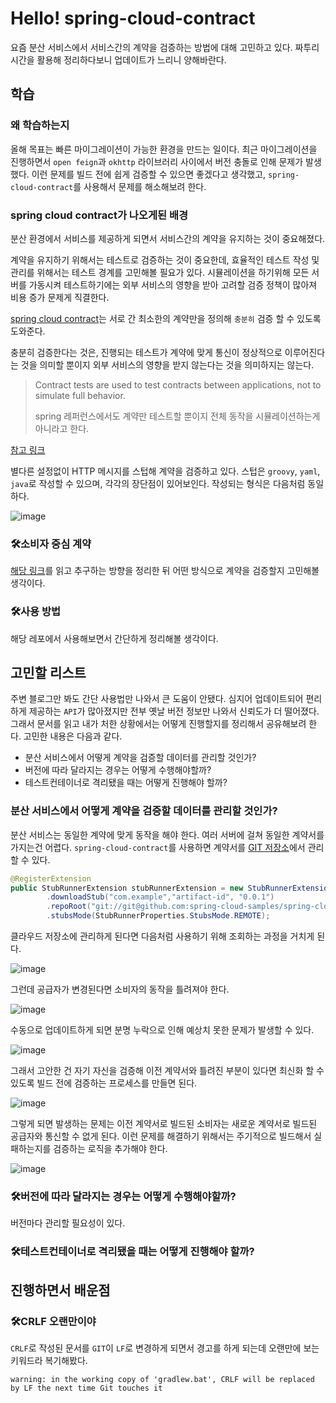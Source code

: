 # Hello! spring-cloud-contract

요즘 분산 서비스에서 서비스간의 계약을 검증하는 방법에 대해 고민하고 있다.
짜투리 시간을 활용해 정리하다보니 업데이트가 느리니 양해바란다.

## 학습

### 왜 학습하는지

올해 목표는 빠른 마이그레이션이 가능한 환경을 만드는 일이다.
최근 마이그레이션을 진행하면서 `open feign`과 `okhttp` 라이브러리 사이에서 버전 충돌로 인해 문제가 발생했다.
이런 문제를 빌드 전에 쉽게 검증할 수 있으면 좋겠다고 생각했고, `spring-cloud-contract`를 사용해서 문제를 해소해보려 한다.

### spring cloud contract가 나오게된 배경

분산 환경에서 서비스를 제공하게 되면서 서비스간의 계약을 유지하는 것이 중요해졌다.

계약을 유지하기 위해서는 테스트로 검증하는 것이 중요한데, 효율적인 테스트 작성 및 관리를 위해서는 테스트 경계를 고민해볼 필요가 있다.
시뮬레이션을 하기위해 모든 서버를 가동시켜 테스트하기에는 외부 서비스의 영향을 받아 고려할 검증 정책이 많아져 비용 증가 문제게 직결한다.

[spring cloud contract](https://docs.spring.io/spring-cloud-contract/reference/getting-started/introducing-spring-cloud-contract.html)는 서로 간 최소한의 계약만을 정의해 `충분히` 검증 할 수 있도록 도와준다.  

충분히 검증한다는 것은, 진행되는 테스트가 계약에 맞게 통신이 정상적으로 이루어진다는 것을 의미할 뿐이지 외부 서비스의 영향을 받지 않는다는 것을 의미하지는 않는다.

> Contract tests are used to test contracts between applications, not to simulate full behavior.
>
> spring 레퍼런스에서도 계약만 테스트할 뿐이지 전체 동작을 시뮬레이션하는게 아니라고 한다.

[참고 링크](https://docs.spring.io/spring-cloud-contract/reference/getting-started/introducing-spring-cloud-contract.html#getting-started-introducing-spring-cloud-contract-purposes)

별다른 설정없이 HTTP 메시지를 스텁해 계약을 검증하고 있다.
스텁은 `groovy`, `yaml`, `java`로 작성할 수 있으며, 각각의 장단점이 있어보인다.
작성되는 형식은 다음처럼 동일하다.

![image](https://github.com/this-is-spear/hello-spring-contract/assets/92219795/253437f0-8b7e-4d6b-8e59-bcf92faf0b4c)

### 🛠️소비자 중심 계약

[해당 링크](https://martinfowler.com/articles/consumerDrivenContracts.html)를 읽고 추구하는 방향을 정리한 뒤 어떤 방식으로 계약을 검증할지 고민해볼 생각이다.

### 🛠️사용 방법

해당 레포에서 사용해보면서 간단하게 정리해볼 생각이다.

## 고민할 리스트

주변 블로그만 봐도 간단 사용법만 나와서 큰 도움이 안됐다. 
심지어 업데이트되어 편리하게 제공하는 `API`가 많아졌지만 전부 옛날 버전 정보만 나와서 신뢰도가 더 떨어졌다.
그래서 문서를 읽고 내가 처한 상황에서는 어떻게 진행할지를 정리해서 공유해보려 한다.
고민한 내용은 다음과 같다.

- 분산 서비스에서 어떻게 계약을 검증할 데이터를 관리할 것인가?
- 버전에 따라 달라지는 경우는 어떻게 수행해야할까?
- 테스트컨테이너로 격리됐을 때는 어떻게 진행해야 할까?

### 분산 서비스에서 어떻게 계약을 검증할 데이터를 관리할 것인가?

분산 서비스는 동일한 계약에 맞게 동작을 해야 한다. 여러 서버에 걸쳐 동일한 계약서를 가지는건 어렵다.
`spring-cloud-contract`를 사용하면 계약서를 [GIT 저장소](https://docs.spring.io/spring-cloud-contract/reference/using/provider-contract-testing-with-stubs-in-git.html)에서 관리할 수 있다.

```Java
@RegisterExtension
public StubRunnerExtension stubRunnerExtension = new StubRunnerExtension()
        .downloadStub("com.example","artifact-id", "0.0.1")
        .repoRoot("git://git@github.com:spring-cloud-samples/spring-cloud-contract-nodejs-contracts-git.git")
        .stubsMode(StubRunnerProperties.StubsMode.REMOTE);
```

클라우드 저장소에 관리하게 된다면 다음처럼 사용하기 위해 조회하는 과정을 거치게 된다.

![image](https://github.com/this-is-spear/hello-spring-contract/assets/92219795/084a0697-6515-4c83-b69b-caf2a2cc1f20)

그런데 공급자가 변경된다면 소비자의 동작을 틀려져야 한다.

![image](https://github.com/this-is-spear/hello-spring-contract/assets/92219795/dce54f58-53bb-4324-8e88-b0b8fbe31481)

수동으로 업데이트하게 되면 분명 누락으로 인해 예상치 못한 문제가 발생할 수 있다.

![image](https://github.com/this-is-spear/hello-spring-contract/assets/92219795/1c0f3e24-1ee0-48eb-8259-604ec22e9239)

그래서 고안한 건 자기 자신을 검증해 이전 계약서와 틀려진 부분이 있다면 최신화 할 수 있도록 빌드 전에 검증하는 프로세스를 만들면 된다.

![image](https://github.com/this-is-spear/hello-spring-contract/assets/92219795/35d60a2f-4bda-4355-9a8c-18a3e18de9f3)

그렇게 되면 발생하는 문제는 이전 계약서로 빌드된 소비자는 새로운 계약서로 빌드된 공급자와 통신할 수 없게 된다.
이런 문제를 해결하기 위해서는 주기적으로 빌드해서 실패하는지를 검증하는 로직을 추가해야 한다.

![image](https://github.com/this-is-spear/hello-spring-contract/assets/92219795/c5c6fc1d-0046-43ac-babe-d81f6079e732)

### 🛠️버전에 따라 달라지는 경우는 어떻게 수행해야할까?

버전마다 관리할 필요성이 있다.

### 🛠️테스트컨테이너로 격리됐을 때는 어떻게 진행해야 할까?

## 진행하면서 배운점

### 🛠️CRLF 오랜만이야

`CRLF`로 작성된 문서를 `GIT`이 `LF`로 변경하게 되면서 경고를 하게 되는데 오랜만에 보는 키워드라 복기해봤다.

```text
warning: in the working copy of 'gradlew.bat', CRLF will be replaced by LF the next time Git touches it
```
